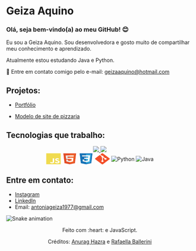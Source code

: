 # Geiza Aquino

### Olá, seja bem-vindo(a) ao meu GitHub! 😊

Eu sou a Geiza Aquino. Sou desenvolvedora e gosto muito de compartilhar meu conhecimento e aprendizado.

Atualmente estou estudando Java e Python.

📧 Entre em contato comigo pelo e-mail: geizaaquino@hotmail.com

## Projetos:

- [Portfólio](https://portifolio-antonia.geizaaquino.repl.co/)

- [Modelo de site de pizzaria](https://projetomodelopizzaria.netlify.app/#)

## Tecnologias que trabalho:
<div align="center">
  <a href="https://github.com/geizaaquino/">
    <img height="150em" src="https://github-readme-stats.vercel.app/api?username=geizaaquino&count_private=true&include_all_commits=true&show_icons=true&theme=dracula&hide_border=false&show_owner=true"/>
    <img height="150em" src="https://github-readme-stats.vercel.app/api/top-langs/?username=geizaaquino&theme=dracula&hide_border=false&layout=compact&langs_count=8&exclude_repo=github-readme-stats"/>
  </a>
</div>


<div align="center">
  <img align="center" alt="JavaScript" height="30" width="40" src="https://raw.githubusercontent.com/devicons/devicon/master/icons/javascript/javascript-plain.svg">
  <img align="center" alt="HTML5" height="30" width="40" src="https://raw.githubusercontent.com/devicons/devicon/master/icons/html5/html5-original.svg">
  <img align="center" alt="CSS3" height="30" width="40" src="https://raw.githubusercontent.com/devicons/devicon/master/icons/css3/css3-original.svg">
  <img align="center" alt="Git" height="30" width="40" src="https://raw.githubusercontent.com/devicons/devicon/master/icons/git/git-original.svg">
  <img align="center" alt="Python" height="40" width="45" src="https://cdn.jsdelivr.net/gh/devicons/devicon/icons/python/python-original-wordmark.svg" />
  <img align="center" alt="Java" height="45" width="55" src="https://cdn.jsdelivr.net/gh/devicons/devicon/icons/java/java-original-wordmark.svg" />
</div>

## Entre em contato:

- [Instagram](https://www.instagram.com/geizaaquino1977/)
- [LinkedIn](https://www.linkedin.com/in/geiza-aquino-91a9aa8a/)
- Email: antoniageiza1977@gmail.com

![Snake animation](https://github.com/danielbped/danielbped/blob/output/github-contribution-grid-snake.svg)


<div align="center">
  <p>Feito com :heart: e JavaScript.</p>
  <p>Créditos: <a href="https://github.com/anuraghazra/github-readme-stats">Anurag Hazra</a> e <a href="https://github.com/rafaballerini">Rafaella Ballerini</a></p>
</div>
